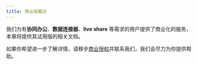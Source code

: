 ```yaml
---
title: 商业版概述
---
```


我们为有**协同办公**、**数据连接器**、**live share** 等需求的用户提供了商业化的服务，本章将提供其试用版的相关文档。

如果你希望进一步了解详情，请移步[商业授权](/guides/introduction/#商业授权)并联系我们，我们会尽力为你提供帮助。
